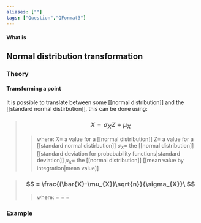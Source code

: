 ```yaml
---
aliases: [""]
tags: ["Question","QFormat3"]
---
```


#### What is
## Normal distribution transformation
### Theory
#### Transforming a point
It is possible to translate between some [[normal distribution]] and the [[standard normal distirbution]], this can be done using:

> ### $$ X = \sigma_{X} Z + \mu_{X} $$ 
>> where:
>> $X=$ a value for a [[normal distribution]]
>> $Z=$ a value for a [[standard normal distirbution]]
>> $\sigma_{X}=$ the [[normal distribution]] [[standard deviation for probabability functions|standard deviation]]
>> $\mu_{X}=$ the [[normal distribution]] [[mean value by integration|mean value]]

> ### $$  = \frac{(\bar{X}-\mu_{X})\sqrt{n}}{\sigma_{X}}\ $$ 
>> where:
>> $=$ 
>> $=$
>> $=$

### Example
